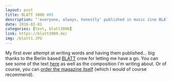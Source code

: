 ```yaml
---
layout: post
title: BLATT 3000 #05
description: "'everyone, always, honestly' published in music zine BLATT 3000"
date: 2016-02-01
categories: [text, blatt3000]
link: https://blatt3000.de/
img: /blatt1.JPG
---
```


My first ever attempt at writing words and having them published... big thanks to the Berlin based [BLATT](https://www.blatt3000.de/) crew for letting me have a go. You can see some of the text [here](http://samandreae.com/compositions/everyonealwayshonestly.html) as well as the composition I'm writing about. Or of course, you can [order the magazine itself](https://www.blatt3000.de/) (which I would of course recommend).